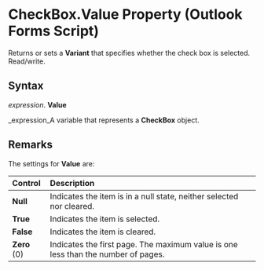 
# CheckBox.Value Property (Outlook Forms Script)

Returns or sets a  **Variant** that specifies whether the check box is selected. Read/write.


## Syntax

 _expression_. **Value**

 _expression_A variable that represents a  **CheckBox** object.


## Remarks

The settings for  **Value** are:



|**Control**|**Description**|
|:-----|:-----|
| **Null**|Indicates the item is in a null state, neither selected nor cleared.|
| **True**| Indicates the item is selected.|
| **False**|Indicates the item is cleared.|
| **Zero** (0)|Indicates the first page. The maximum value is one less than the number of pages.|
